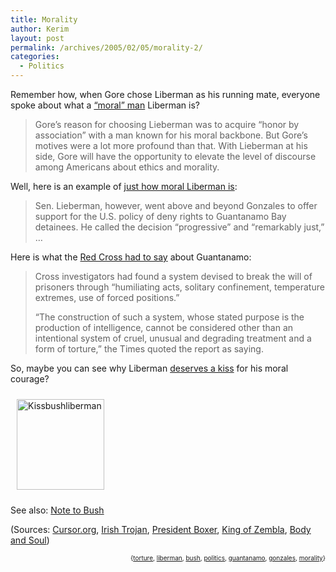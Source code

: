 ```yaml
---
title: Morality
author: Kerim
layout: post
permalink: /archives/2005/02/05/morality-2/
categories:
  - Politics
---
```

Remember how, when Gore chose Liberman as his running mate, everyone spoke about what a <a href="http://www.jewishsightseeing.com/usa/campaign_2000/sd8_11liberman_commentary.htm" onclick="_gaq.push(['_trackEvent', 'outbound-article', 'http://www.jewishsightseeing.com/usa/campaign_2000/sd8_11liberman_commentary.htm', '&#8220;moral&#8221; man']);" >&#8220;moral&#8221; man</a> Liberman is?

> Gore&#8217;s reason for choosing Lieberman was to acquire &#8220;honor by association&#8221; with a man known for his moral backbone. But Gore&#8217;s motives were a lot more profound than that. With Lieberman at his side, Gore will have the opportunity to elevate the level of discourse among Americans about ethics and morality.

Well, here is an example of <a href="http://rawstory.com/news/2005/index.php?p=31" onclick="_gaq.push(['_trackEvent', 'outbound-article', 'http://rawstory.com/news/2005/index.php?p=31', 'just how moral Liberman is']);" >just how moral Liberman is</a>:

> Sen. Lieberman, however, went above and beyond Gonzales to offer support for the U.S. policy of deny rights to Guantanamo Bay detainees. He called the decision “progressive” and “remarkably just,” &#8230;

Here is what the <a href="http://www.commondreams.org/headlines04/1130-01.htm" onclick="_gaq.push(['_trackEvent', 'outbound-article', 'http://www.commondreams.org/headlines04/1130-01.htm', 'Red Cross had to say']);" >Red Cross had to say</a> about Guantanamo:

> Cross investigators had found a system devised to break the will of prisoners through &#8220;humiliating acts, solitary confinement, temperature extremes, use of forced positions.&#8221;
> 
> &#8220;The construction of such a system, whose stated purpose is the production of intelligence, cannot be considered other than an intentional system of cruel, unusual and degrading treatment and a form of torture,&#8221; the Times quoted the report as saying.

So, maybe you can see why Liberman <a href="http://www.nhregister.com/site/news.cfm?newsid=13889164&#038;BRD=1281&#038;PAG=461&#038;dept_id=517515&#038;rfi=6" onclick="_gaq.push(['_trackEvent', 'outbound-article', 'http://www.nhregister.com/site/news.cfm?newsid=13889164&BRD=1281&PAG=461&dept_id=517515&rfi=6', 'deserves a kiss']);" >deserves a kiss</a> for his moral courage?

<img src="http://test.oxus.net/images/kissbushliberman.jpg" height="145" width="140" border="0" hspace="10" vspace="10" alt="Kissbushliberman" />

See also: <a href="http://www.fpif.org/commentary/2005/0501stop_body.html" onclick="_gaq.push(['_trackEvent', 'outbound-article', 'http://www.fpif.org/commentary/2005/0501stop_body.html', 'Note to Bush']);" >Note to Bush</a>

(Sources: <a href="http://www.cursor.org/" onclick="_gaq.push(['_trackEvent', 'outbound-article', 'http://www.cursor.org/', 'Cursor.org']);" >Cursor.org</a>, <a href="http://www.brendanloy.com/archives/016697.html" onclick="_gaq.push(['_trackEvent', 'outbound-article', 'http://www.brendanloy.com/archives/016697.html', 'Irish Trojan']);" >Irish Trojan</a>, <a href="http://presidentboxer.blogspot.com/2005/02/going-to-mattresses.html" onclick="_gaq.push(['_trackEvent', 'outbound-article', 'http://presidentboxer.blogspot.com/2005/02/going-to-mattresses.html', 'President Boxer']);" >President Boxer</a>, <a href="http://simbaud.blogspot.com/2005/02/goin-along-to-git-along.html" onclick="_gaq.push(['_trackEvent', 'outbound-article', 'http://simbaud.blogspot.com/2005/02/goin-along-to-git-along.html', 'King of Zembla']);" >King of Zembla</a>, <a href="http://bodyandsoul.typepad.com/blog/2005/02/gonzales.html" onclick="_gaq.push(['_trackEvent', 'outbound-article', 'http://bodyandsoul.typepad.com/blog/2005/02/gonzales.html', 'Body and Soul']);" >Body and Soul</a>)

<div style="text-align:right;">
  <span style="font-size:x-small;">{<a href="http://technorati.com/tag/torture" onclick="_gaq.push(['_trackEvent', 'outbound-article', 'http://technorati.com/tag/torture', 'torture']);"  rel="tag">torture</a>, <a href="http://technorati.com/tag/liberman" onclick="_gaq.push(['_trackEvent', 'outbound-article', 'http://technorati.com/tag/liberman', 'liberman']);"  rel="tag">liberman</a>, <a href="http://technorati.com/tag/bush" onclick="_gaq.push(['_trackEvent', 'outbound-article', 'http://technorati.com/tag/bush', 'bush']);"  rel="tag">bush</a>, <a href="http://technorati.com/tag/politics" onclick="_gaq.push(['_trackEvent', 'outbound-article', 'http://technorati.com/tag/politics', 'politics']);"  rel="tag">politics</a>, <a href="http://technorati.com/tag/guantanamo" onclick="_gaq.push(['_trackEvent', 'outbound-article', 'http://technorati.com/tag/guantanamo', 'guantanamo']);"  rel="tag">guantanamo</a>, <a href="http://technorati.com/tag/gonzales" onclick="_gaq.push(['_trackEvent', 'outbound-article', 'http://technorati.com/tag/gonzales', 'gonzales']);"  rel="tag">gonzales</a>, <a href="http://technorati.com/tag/morality" onclick="_gaq.push(['_trackEvent', 'outbound-article', 'http://technorati.com/tag/morality', 'morality']);"  rel="tag">morality</a>}</span>


